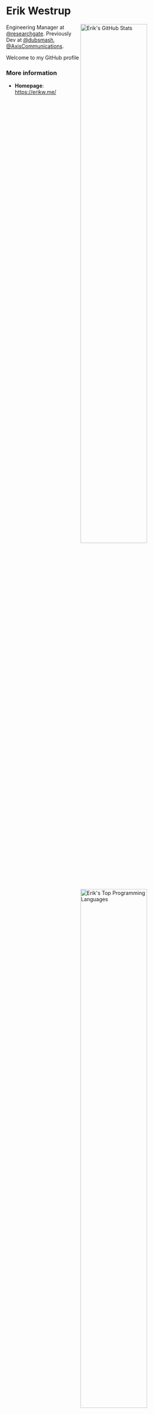 # Erik Westrup

<a href="https://github.com/erikw" title="Erik's GitHub Stats">
<img src="https://github-readme-stats.vercel.app/api?username=erikw&count_private=true&show_icons=true&theme=synthwave&custom_title=Erik%27s%20GitHub%20Stats" title="Erik's GitHub Stats" align="right" width="60%" alt="Erik's GitHub Stats" />
<img src="https://github-readme-stats.vercel.app/api/top-langs?username=erikw&layout=compact&langs_count=10&hide=html&custom_title=Erik%27s%20Top%20Languages&theme=synthwave" title="Erik's Top Programming Languages" align="right" width="60%" alt="Erik's Top Programming Languages" />
</a>

Engineering Manager at [@researchgate](https://github.com/researchgate). Previously Dev at [@dubsmash](https://github.com/dubsmash), [@AxisCommunications](https://github.com/AxisCommunications).

Welcome to my GitHub profile

### More information

- **Homepage**: <https://erikw.me/>



